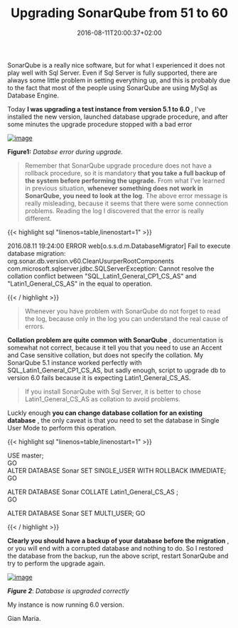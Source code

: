 ﻿---
title: "Upgrading SonarQube from 51 to 60"
description: ""
date: 2016-08-11T20:00:37+02:00
draft: false
tags: [sonarqube]
categories: [Programming]
---
SonarQube is a really nice software, but for what I experienced it does not play well with Sql Server. Even if Sql Server is fully supported, there are always some little problem in setting everything up, and this is probably due to the fact that most of the people using SonarQube are using MySql as Database Engine.

Today  **I was upgrading a test instance from version 5.1 to 6.0** , I’ve installed the new version, launched database upgrade procedure, and after some minutes the upgrade procedure stopped with a bad error

[![image](https://www.codewrecks.com/blog/wp-content/uploads/2016/08/image_thumb-2.png "image")](https://www.codewrecks.com/blog/wp-content/uploads/2016/08/image-2.png)

 **Figure1:** *Databse error during upgrade.*

> Remember that SonarQube upgrade procedure does not have a rollback procedure, so it is mandatory  **that you take a full backup of the system before performing the upgrade.** From what I’ve learned in previous situation,  **whenever something does not work in SonarQube, you need to look at the log**. The above error message is really misleading, because it seems that there were some connection problems. Reading the log I discovered that the error is really different.

{{< highlight sql "linenos=table,linenostart=1" >}}


2016.08.11 19:24:00 ERROR web[o.s.s.d.m.DatabaseMigrator] Fail to execute database migration: org.sonar.db.version.v60.CleanUsurperRootComponents
com.microsoft.sqlserver.jdbc.SQLServerException: Cannot resolve the collation conflict between "SQL_Latin1_General_CP1_CS_AS" and "Latin1_General_CS_AS" in the equal to operation.

{{< / highlight >}}

> Whenever you have problem with SonarQube do not forget to read the log, because only in the log you can understand the real cause of errors.

 **Collation problem are quite common with SonarQube** , documentation is somewhat not correct, because it tell you that you need to use an Accent and Case sensitive collation, but does not specify the collation. My SonarQube 5.1 instance worked perfectly with SQL\_Latin1\_General\_CP1\_CS\_AS, but sadly enough, script to upgrade db to version 6.0 fails because it is expecting Latin1\_General\_CS\_AS.

> If you install SonarQube with Sql Server, it is better to chose Latin1\_General\_CS\_AS as collation to avoid problems.

Luckly enough  **you can change database collation for an existing database** , the only caveat is that you need to set the database in Single User Mode to perform this operation.

{{< highlight sql "linenos=table,linenostart=1" >}}


USE master;  
GO  
ALTER DATABASE Sonar SET SINGLE_USER WITH ROLLBACK IMMEDIATE; 
GO 

ALTER DATABASE Sonar  COLLATE Latin1_General_CS_AS ;  
GO 

ALTER DATABASE Sonar SET MULTI_USER; 
GO  

{{< / highlight >}}

 **Clearly you should have a backup of your database before the migration** , or you will end with a corrupted database and nothing to do. So I restored the database from the backup, run the above script, restart SonarQube and try to perform the upgrade again.

[![image](https://www.codewrecks.com/blog/wp-content/uploads/2016/08/image_thumb-3.png "image")](https://www.codewrecks.com/blog/wp-content/uploads/2016/08/image-3.png)

 ***Figure 2***: *Database is upgraded correctly*

My instance is now running 6.0 version.

Gian Maria.
